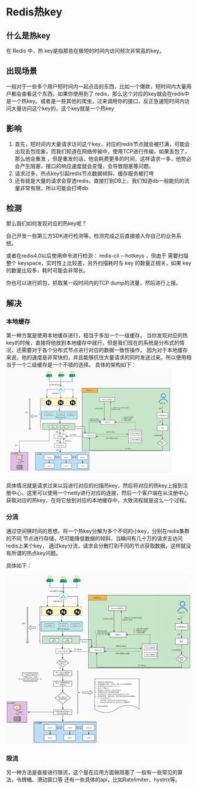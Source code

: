 # Redis热key
## 什么是热key
在 Redis 中，热 key是指那些在极短的时间内访问频次非常高的key。
## 出现场景
一般对于一些多个用户短时间内一起点击的东西，比如一个爆款，短时间内大量用户都会查看这个东西，如果你使用到了
redis，那么这个对应的key就会在redis中是一个热key。或者是一些其他的爬虫，过来调用你的接口，反正急速短时间内访问大量访问这个key的，这个key就是一个热key

## 影响
1. 首先，短时间内大量请求访问这个key，对应的redis节点就会被打满，可能会出现丢包现象，而我们知道在网络传输中，使用TCP进行传输，如果丢包了，那么他会重发
，但是重发的话，他会耗费更多的时间，这样请求一多，他势必会产生阻塞，接口的响应速度就会变慢，会导致阻塞等问题。
2. 请求过多，热点key引起redis节点数据倾斜，缓存服务被打垮
3. 还有就是大量的请求会穿透redis，直接打到DB上，我们知道db一般能抗的流量非常有限，所以可能会打垮db

## 检测
那么我们如何发现对应的热key呢？

自己开发一些第三方SDK进行检测等。检测完成之后直接接入你自己的业务系统。

或者在redis4.0以后使用命令进行检测： redis-cli --hotkeys ，但由于
需要扫描整个 keyspace，实时性上比较差，另外扫描耗时与 key 的数量正相关，如果 key
的数量比较多，耗时可能会非常长。 

你也可以进行抓包，抓取某一段时间内的TCP dump的流量，然后进行上报。

## 解决
### 本地缓存
第一种方案是使用本地缓存进行，相当于多加一个一级缓存。 当你发现对应的热key的时候，直接将他放到本地缓存中就行，但是我们现在的系统是分布式的情况，还需要对于各个分布式节点进行对应的数据一致性操作。
因为对于本地缓存来说，他的速度是非常快的，并且能够抗住大量请求的同时发送过来。所以使用相当于一个二级缓存是一个不错的选择。
具体的架构如下：
![img.png](../../../assert/images/img_12.png)

具体情况就是请求过来以后进行对应的扫描热key，然后将对应的热key上报到注册中心，这里可以使用一个netty进行对应的连接，然后一个客户端在从注册中心获取对应的热key，在将它放到对应的本地缓存中，大致流程就是这么一个过程。

### 分流
通过空间换时间的思想，将一个热key分解为多个不同的小key，分别在redis集群的不同
节点进行存储，尽可能降低数据的倾斜，当瞬间有几十万的请求去访问redis上某个key，
通过key分流，请求会分散打到不同的节点获取数据，这样就没有所谓的热点key问题。 

具体如下：

![img.png](../../../assert/images/img_11.png)

### 限流
另一种方法是直接进行限流，这个是在应用方面做阻塞了
一般有一些常见的算法，令牌桶、滑动窗口等
还有一些具体的api，比如Ratelimiter、hystrix等。
